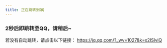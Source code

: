 ```yaml
---
title: 正在跳转到QQ
---  
```

<head><meta http-equiv="refresh" content="2; url=https://jq.qq.com/?_wv=1027&k=x2ISlviQ"></head>  

### 2秒后即跳转至QQ，请稍后~  

若没有自动跳转，请点击以下链接：
<https://jq.qq.com/?_wv=1027&k=x2ISlviQ>
